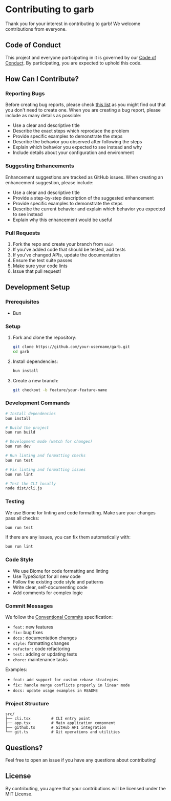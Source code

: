 # Contributing to garb

Thank you for your interest in contributing to garb! We welcome contributions from everyone.

## Code of Conduct

This project and everyone participating in it is governed by our [Code of Conduct](CODE_OF_CONDUCT.md). By participating, you are expected to uphold this code.

## How Can I Contribute?

### Reporting Bugs

Before creating bug reports, please check [this list](https://github.com/riya-amemiya/garb/issues) as you might find out that you don't need to create one. When you are creating a bug report, please include as many details as possible:

- Use a clear and descriptive title
- Describe the exact steps which reproduce the problem
- Provide specific examples to demonstrate the steps
- Describe the behavior you observed after following the steps
- Explain which behavior you expected to see instead and why
- Include details about your configuration and environment

### Suggesting Enhancements

Enhancement suggestions are tracked as GitHub issues. When creating an enhancement suggestion, please include:

- Use a clear and descriptive title
- Provide a step-by-step description of the suggested enhancement
- Provide specific examples to demonstrate the steps
- Describe the current behavior and explain which behavior you expected to see instead
- Explain why this enhancement would be useful

### Pull Requests

1. Fork the repo and create your branch from `main`
2. If you've added code that should be tested, add tests
3. If you've changed APIs, update the documentation
4. Ensure the test suite passes
5. Make sure your code lints
6. Issue that pull request!

## Development Setup

### Prerequisites

- Bun

### Setup

1. Fork and clone the repository:

   ```bash
   git clone https://github.com/your-username/garb.git
   cd garb
   ```

2. Install dependencies:

   ```bash
   bun install
   ```

3. Create a new branch:

   ```bash
   git checkout -b feature/your-feature-name
   ```

### Development Commands

```bash
# Install dependencies
bun install

# Build the project
bun run build

# Development mode (watch for changes)
bun run dev

# Run linting and formatting checks
bun run test

# Fix linting and formatting issues
bun run lint

# Test the CLI locally
node dist/cli.js
```

### Testing

We use Biome for linting and code formatting. Make sure your changes pass all checks:

```bash
bun run test
```

If there are any issues, you can fix them automatically with:

```bash
bun run lint
```

### Code Style

- We use Biome for code formatting and linting
- Use TypeScript for all new code
- Follow the existing code style and patterns
- Write clear, self-documenting code
- Add comments for complex logic

### Commit Messages

We follow the [Conventional Commits](https://conventionalcommits.org/) specification:

- `feat:` new features
- `fix:` bug fixes
- `docs:` documentation changes
- `style:` formatting changes
- `refactor:` code refactoring
- `test:` adding or updating tests
- `chore:` maintenance tasks

Examples:

- `feat: add support for custom rebase strategies`
- `fix: handle merge conflicts properly in linear mode`
- `docs: update usage examples in README`

### Project Structure

```tree
src/
├── cli.tsx         # CLI entry point
├── app.tsx         # Main application component
├── github.ts       # GitHub API integration
└── git.ts          # Git operations and utilities
```

## Questions?

Feel free to open an issue if you have any questions about contributing!

## License

By contributing, you agree that your contributions will be licensed under the MIT License.
